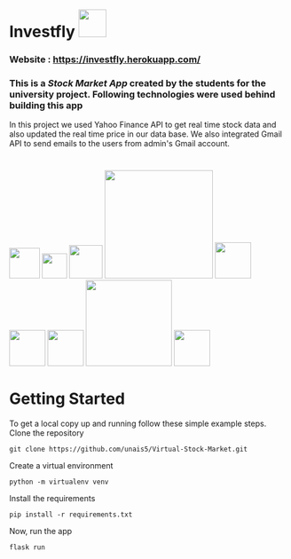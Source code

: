 # Investfly   <img src="https://github.com/unais5/Virtual-Stock-Market/blob/main/app/Static/img/logo1.png" width="50">

### Website : https://investfly.herokuapp.com/

### This is a _Stock Market App_ created by the students for the university project. Following technologies were used behind building this app

In this project we used Yahoo Finance API to get real time stock data and also updated the real time price in our data base. We also integrated Gmail API to send emails to the users from admin's Gmail account.  
#
<img src="https://cdn3.iconfinder.com/data/icons/logos-and-brands-adobe/512/267_Python-512.png" width="55"> <img src="https://www.probytes.net/wp-content/uploads/2018/10/flask-logo-png-transparent.png" width="45"> <img src="https://upload.wikimedia.org/wikipedia/commons/thumb/9/97/Sqlite-square-icon.svg/256px-Sqlite-square-icon.svg.png" width="60"> <img src="https://clipart.info/images/ccovers/1499794874html5-js-css3-logo-png.png" width="195"> <img src="https://www.searchpng.com/wp-content/uploads/2019/02/Bootstrap-Logo-PNG.png" width="65"> <img src="https://cdn.iconscout.com/icon/free/png-512/heroku-5-569467.png" width="65"> <img src="https://seeklogo.com/images/G/github-logo-5F384D0265-seeklogo.com.png" width="65">  <img src="https://upload.wikimedia.org/wikipedia/commons/thumb/d/da/Yahoo_Finance_Logo_2019.svg/1200px-Yahoo_Finance_Logo_2019.svg.png" width="155">  <img src="https://image.flaticon.com/icons/png/512/281/281769.png" width="65">
#
# Getting Started
To get a local copy up and running follow these simple example steps.
Clone the repository
```
git clone https://github.com/unais5/Virtual-Stock-Market.git
```

Create a virtual environment
```
python -m virtualenv venv
```
Install the requirements
```
pip install -r requirements.txt
```
Now, run the app 
```
flask run
```
